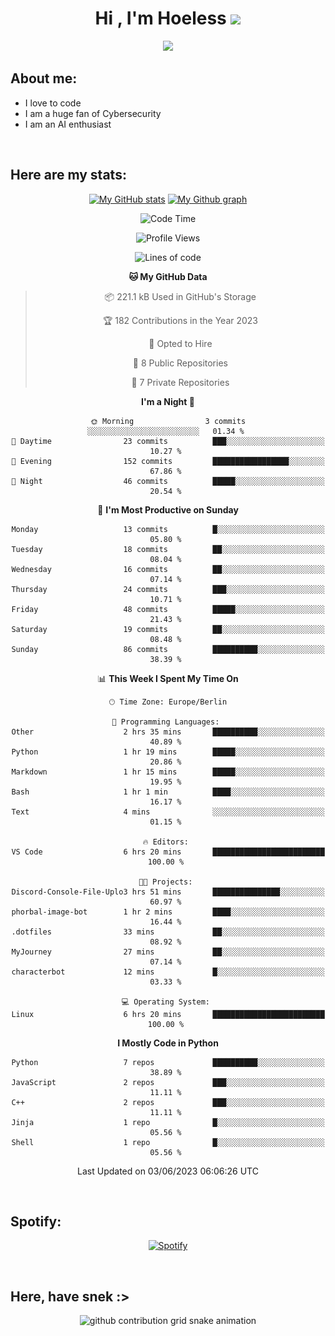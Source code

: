 <h1 align="center">Hi , I'm Hoeless <img src="https://media.giphy.com/media/hvRJCLFzcasrR4ia7z/giphy.gif" width="35"></h1>
<p align="center">
  <a href="https://github.com/whois-hoeless"><img src="https://readme-typing-svg.demolab.com?font=Roboto+Mono&weight=300&size=28&duration=4000&pause=100&color=C109F7&center=true&vCenter=true&width=580&height=127&lines=I'm+a+programmer;I'm+an+AI+enthusiast;I'm+a+big+fan+of+Neural+Networks;I'm+interested+in+Computer+Science;I+love+Cybersecurity;By+the+way+I+use+Arch+%F0%9F%92%80"></a>
</p>

## About me:

- I love to code
- I am a huge fan of Cybersecurity
- I am an AI enthusiast 

<br>

## Here are my stats:

<div align="center">
    
 [![My GitHub stats](https://github-readme-stats.vercel.app/api?username=whois-hoeless&count_private=true&show_icons=true&theme=radical)](https://github.com/whois-hoeless)
 [![My Github graph](http://github-profile-summary-cards.vercel.app/api/cards/profile-details?username=whois-hoeless&theme=radical)](https://github.com/whois-hoeless)

<!--START_SECTION:waka-->
![Code Time](http://img.shields.io/badge/Code%20Time-21%20hrs%2014%20mins-blue)

![Profile Views](http://img.shields.io/badge/Profile%20Views-0-blue)

![Lines of code](https://img.shields.io/badge/From%20Hello%20World%20I%27ve%20Written-24.7%20thousand%20lines%20of%20code-blue)

**🐱 My GitHub Data** 

> 📦 221.1 kB Used in GitHub's Storage 
 > 
> 🏆 182 Contributions in the Year 2023
 > 
> 💼 Opted to Hire
 > 
> 📜 8 Public Repositories 
 > 
> 🔑 7 Private Repositories 
 > 
**I'm a Night 🦉** 

```text
🌞 Morning                3 commits           ░░░░░░░░░░░░░░░░░░░░░░░░░   01.34 % 
🌆 Daytime                23 commits          ███░░░░░░░░░░░░░░░░░░░░░░   10.27 % 
🌃 Evening                152 commits         █████████████████░░░░░░░░   67.86 % 
🌙 Night                  46 commits          █████░░░░░░░░░░░░░░░░░░░░   20.54 % 
```
📅 **I'm Most Productive on Sunday** 

```text
Monday                   13 commits          █░░░░░░░░░░░░░░░░░░░░░░░░   05.80 % 
Tuesday                  18 commits          ██░░░░░░░░░░░░░░░░░░░░░░░   08.04 % 
Wednesday                16 commits          ██░░░░░░░░░░░░░░░░░░░░░░░   07.14 % 
Thursday                 24 commits          ███░░░░░░░░░░░░░░░░░░░░░░   10.71 % 
Friday                   48 commits          █████░░░░░░░░░░░░░░░░░░░░   21.43 % 
Saturday                 19 commits          ██░░░░░░░░░░░░░░░░░░░░░░░   08.48 % 
Sunday                   86 commits          ██████████░░░░░░░░░░░░░░░   38.39 % 
```


📊 **This Week I Spent My Time On** 

```text
🕑︎ Time Zone: Europe/Berlin

💬 Programming Languages: 
Other                    2 hrs 35 mins       ██████████░░░░░░░░░░░░░░░   40.89 % 
Python                   1 hr 19 mins        █████░░░░░░░░░░░░░░░░░░░░   20.86 % 
Markdown                 1 hr 15 mins        █████░░░░░░░░░░░░░░░░░░░░   19.95 % 
Bash                     1 hr 1 min          ████░░░░░░░░░░░░░░░░░░░░░   16.17 % 
Text                     4 mins              ░░░░░░░░░░░░░░░░░░░░░░░░░   01.15 % 

🔥 Editors: 
VS Code                  6 hrs 20 mins       █████████████████████████   100.00 % 

🐱‍💻 Projects: 
Discord-Console-File-Uplo3 hrs 51 mins       ███████████████░░░░░░░░░░   60.97 % 
phorbal-image-bot        1 hr 2 mins         ████░░░░░░░░░░░░░░░░░░░░░   16.44 % 
.dotfiles                33 mins             ██░░░░░░░░░░░░░░░░░░░░░░░   08.92 % 
MyJourney                27 mins             ██░░░░░░░░░░░░░░░░░░░░░░░   07.14 % 
characterbot             12 mins             █░░░░░░░░░░░░░░░░░░░░░░░░   03.33 % 

💻 Operating System: 
Linux                    6 hrs 20 mins       █████████████████████████   100.00 % 
```

**I Mostly Code in Python** 

```text
Python                   7 repos             ██████████░░░░░░░░░░░░░░░   38.89 % 
JavaScript               2 repos             ███░░░░░░░░░░░░░░░░░░░░░░   11.11 % 
C++                      2 repos             ███░░░░░░░░░░░░░░░░░░░░░░   11.11 % 
Jinja                    1 repo              █░░░░░░░░░░░░░░░░░░░░░░░░   05.56 % 
Shell                    1 repo              █░░░░░░░░░░░░░░░░░░░░░░░░   05.56 % 
```




 Last Updated on 03/06/2023 06:06:26 UTC
<!--END_SECTION:waka-->
</div>
<br>

## Spotify:

<div align="center">

[![Spotify](https://whois-hoeless.vercel.app/api/spotify?background_color=0d1117&border_color=090d13)](https://open.spotify.com/user/heanchenhorst)
</div>

<br>

## Here, have snek :>
<div align="center">
<picture>
  <source media="(prefers-color-scheme: dark)" srcset="https://raw.githubusercontent.com/whois-hoeless/whois-hoeless/output/github-contribution-grid-snake-dark.svg">
  <source media="(prefers-color-scheme: light)" srcset="https://raw.githubusercontent.com/whois-hoeless/whois-hoeless/output/github-contribution-grid-snake.svg">
  <img alt="github contribution grid snake animation" src="https://raw.githubusercontent.com/whois-hoeless/whois-hoeless/output/github-contribution-grid-snake.svg">
</div>
